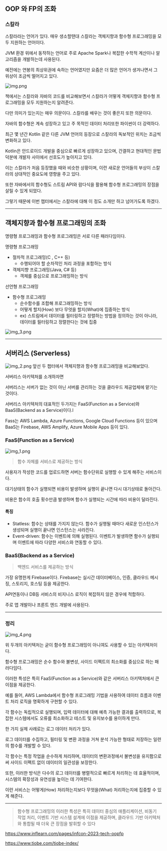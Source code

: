 ## OOP 와 FP의 조화

### 스칼라

스칼라라는 언어가 있다. 매우 생소할탠대 스칼라는 객체지향과 함수형 프로그래밍을 모두 지원하는 언어이다.

JVM 환경 위에서 동작하는 언어로 주로 Apache Spark나 복잡한 수학적 계산이나 알고리즘을 개발하는데 사용된다.

예전에는 연봉의 최상위권에 속하는 언어였지만 요즘은 더 많은 언어가 생겨나면서 그 위상이 조금씩 떨어지고 있다.

![img.png](img.png)

책에서는 스칼라와 자바의 코드를 비교해보면서 스칼라가 어떻게 객체지향과 함수형 프로그래밍을 모두 지원하는지 알려준다.

다만 의미가 있는지는 매우 의문이다. 스칼라를 배우는 것이 좋은지 또한 의문이다.

자바의 함수형은 계속 성장하고 있고 주 목적인 데이터 처리또한 파이썬이 더 강력하다.

최근 몇 년간 Kotlin 같은 다른 JVM 언어의 등장으로 스칼라의 독보적인 위치는 조금씩 변화하고 있다.

Kotlin은 안드로이드 개발을 중심으로 빠르게 성장하고 있으며, 간결하고 현대적인 문법 덕분에 개발자 사이에서 선호도가 높아지고 있다.

이는 스칼라가 처음 등장했을 때와 비슷한 상황이며, 이런 새로운 언어들의 부상이 스칼라의 상대적인 중요도에 영향을 주고 있다.

또한 자바에서의 함수형도 스트림 API와 람다식을 활용해 함수형 프로그래밍의 장점을 살릴 수 있게 되었다.

그렇기 때문에 이번 챕터에서는 스칼라에 대해 이 정도 소개만 하고 넘어가도록 하겠다.

-----

## 객체지향과 함수형 프로그래밍의 조화

명령형 프로그래밍과 함수형 프로그래밍은 서로 다른 패러다임이다.

명령형 프로그래밍

- 절차적 프로그래밍(C , C++ 등)
    - 수행되어야 할 순차적인 처리 과정을 포함하는 방식
- 객체지향 프로그래밍(Java, C# 등)
    - 객체를 중심으로 프로그래밍하는 방식

선언형 프로그래밍

- 함수형 프로그래밍
    - 순수함수를 조합해 프로그래밍하는 방식
    - 어떻게 할지(How) 보다 무엇을 할지(What)에 집중하는 방식
    - ex) 스트림에서 데이터를 필터링하고 정렬하는 방법을 정의하는 것이 아니라, 데이터를 필터링하고 정렬한다는 것에 집중


![img_3.png](img_3.png)

-----

## 서버리스 (Serverless)

![img_2.png](img_2.png)
앞선 두 챕터에서 객체지향과 함수형 프로그래밍을 비교해보았다.

서버리스 아키텍처를 소개하자면

서버리스는 서버가 없는 것이 아닌 서버를 관리하는 것을 클라우드 제공업체에 맡기는 것이다.

서버리스 아키텍처의 대표적인 두가지는 FaaS(Function as a Service)와 BaaS(Backend as a Service)이다.l

Fass는 AWS Lambda, Azure Functions, Google Cloud Functions 등이 있으며 BaaS는 Firebase, AWS Amplify, Azure Mobile Apps 등이 있다.

### FaaS(Function as a Service)

![img_1.png](img_1.png)

> 함수 자체를 서비스로 제공하는 방식

사용자가 작성한 코드를 업로드하면 서버는 함수단위로 실행할 수 있게 해주는 서비스이다.

대기상태의 함수가 실행되면 비용이 발생하며 실행이 끝나면 다시 대기상태로 돌아간다.

비용은 함수의 호출 횟수만큼 발생하며 함수가 실행되는 시간에 따라 비용이 달라진다.

#### 특징

- Statless: 함수는 상태를 가지지 않는다. 함수가 실행될 때마다 새로운 인스턴스가 생성되며 실행이 끝나면 인스턴스는 사라진다.
- Event-driven: 함수는 이벤트에 의해 실행된다. 이벤트가 발생하면 함수가 실행되며 이벤트에 따라 다양한 서비스와 연동할 수 있다.

### BaaS(Backend as a Service)

> 백엔드 서비스를 제공하는 방식

가장 유명한게 Firebase이다. Firebase는 실시간 데이터베이스, 인증, 클라우드 메시징, 스토리지, 호스팅 등을 제공한다.

API연동이나 DB등 서비스의 비지니스 로직이 복잡하지 않은 경우에 적합하다.

주로 앱 개발이나 프론트 엔드 개발에 사용된다.

----

### 정리
![img_4.png](img_4.png)

위 두개의 아키텍처는 굳이 함수형 프로그래밍이 아니여도 사용할 수 있는 아키텍처이다.

함수형 프로그래밍은 순수 함수와 불변성, 사이드 이펙트의 최소화를 중심으로 하는 패러다임다.

이러한 특성은 특히 FaaS(Function as a Service)와 같은 서버리스 아키텍처에서 큰 이점을 제공한다.

예를 들어, AWS Lambda에서 함수형 프로그래밍 기법을 사용하여 데이터 흐름과 이벤트 처리 로직을 명확하게 구현할 수 있다.

각 함수는 독립적으로 실행되며, 입력 데이터에 대해 예측 가능한 결과를 출력하므로, 복잡한 시스템에서도 오류를 최소화하고 테스트 및 유지보수를 용이하게 만다.

한 가지 실제 사례로는 로그 데이터 처리가 있다.

로그 데이터를 수집하고, 필터링 및 변환 과정을 거쳐 분석 가능한 형태로 저장하는 일련의 함수를 개발할 수 있다.

각 함수는 특정 작업을 순수하게 처리하며, 데이터의 변환과정에서 불변성을 유지함으로써 사이드 이펙트 없이 데이터의 일관성을 보장한다.

또한, 이러한 방식은 다수의 로그 데이터를 병렬적으로 빠르게 처리하는 데 효율적이며, 시스템의 확장성과 유연성을 높이는 데 기여한다.

이런 서비스는 어떻게(How) 처리하는지보다 무엇을(What) 처리하는지에 집중할 수 있게 해준다.

-----

> 함수형 프로그래밍의 이러한 특성은 특히 데이터 중심의 애플리케이션, 비동기 작업 처리, 이벤트 기반 시스템 설계에 이점을 제공하며,
> 클라우드 기반 아키텍처와 통합될 때 더욱 큰 장점을 발휘할 수 있다



 https://www.inflearn.com/pages/infcon-2023-tech-oopfp

 https://www.tiobe.com/tiobe-index/